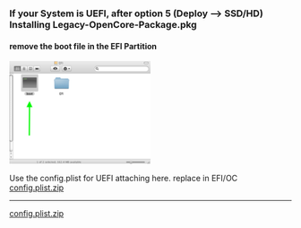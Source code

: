 ### If your System is UEFI, after option 5 (Deploy --> SSD/HD) Installing Legacy-OpenCore-Package.pkg 
#### remove the boot file in the EFI Partition 

<img src="Pics/boot-file.png" alt="Github Project" style="width:50%;">

Use the config.plist for UEFI attaching here. replace in EFI/OC
[config.plist.zip](https://github.com/chris1111/Mac-OS-X-Deploy/raw/refs/heads/main/UEFI/config.plist.zip)

-------------------------------------------------

[config.plist.zip](https://github.com/chris1111/Mac-OS-X-Deploy/blob/main/UEFI/config.plist)